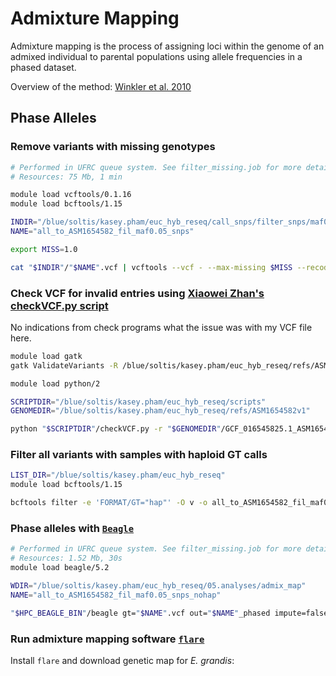 # Admixture Mapping
Admixture mapping is the process of assigning loci within the genome of an admixed individual to parental populations using allele frequencies in a phased dataset.

Overview of the method: [Winkler et al. 2010](https://doi.org/10.1146/annurev-genom-082509-141523)



## Phase Alleles
### Remove variants with missing genotypes
```bash
# Performed in UFRC queue system. See filter_missing.job for more details.
# Resources: 75 Mb, 1 min

module load vcftools/0.1.16
module load bcftools/1.15

INDIR="/blue/soltis/kasey.pham/euc_hyb_reseq/call_snps/filter_snps/maf0.05"
NAME="all_to_ASM1654582_fil_maf0.05_snps"

export MISS=1.0

cat "$INDIR"/"$NAME".vcf | vcftools --vcf - --max-missing $MISS --recode --stdout | bcftools sort -O v - > "$NAME"_nomiss.vcf
```

### Check VCF for invalid entries using [Xiaowei Zhan's checkVCF.py script](https://github.com/zhanxw/checkVCF/blob/master/checkVCF.py)
No indications from check programs what the issue was with my VCF file here.

```bash
module load gatk
gatk ValidateVariants -R /blue/soltis/kasey.pham/euc_hyb_reseq/refs/ASM1654582v1/GCF_016545825.1_ASM1654582v1_genomic.fna -V all_to_ASM1654582_fil_maf0.05_snps_nomiss.vcf > validate_vcf.txt # no issues

module load python/2

SCRIPTDIR="/blue/soltis/kasey.pham/euc_hyb_reseq/scripts"
GENOMEDIR="/blue/soltis/kasey.pham/euc_hyb_reseq/refs/ASM1654582v1"

python "$SCRIPTDIR"/checkVCF.py -r "$GENOMEDIR"/GCF_016545825.1_ASM1654582v1_genomic.fna -o all_to_ASM1654582_fil_maf0.05_snps_nomiss all_to_ASM1654582_fil_maf0.05_snps_nomiss.vcf
```

### Filter all variants with samples with haploid GT calls
```bash
LIST_DIR="/blue/soltis/kasey.pham/euc_hyb_reseq"
module load bcftools/1.15

bcftools filter -e 'FORMAT/GT="hap"' -O v -o all_to_ASM1654582_fil_maf0.05_snps_nohap.vcf all_to_ASM1654582_fil_maf0.05_snps_nomiss.vcf
```

### Phase alleles with [`Beagle`](https://faculty.washington.edu/browning/beagle/beagle.html)

```bash
# Performed in UFRC queue system. See filter_missing.job for more details.
# Resources: 1.52 Mb, 30s
module load beagle/5.2

WDIR="/blue/soltis/kasey.pham/euc_hyb_reseq/05.analyses/admix_map"
NAME="all_to_ASM1654582_fil_maf0.05_snps_nohap"

"$HPC_BEAGLE_BIN"/beagle gt="$NAME".vcf out="$NAME"_phased impute=false burnin=5 iterations=20 phase-states=280 nthreads=11
```

### Run admixture mapping software [`flare`](https://github.com/browning-lab/flare)

Install `flare` and download genetic map for _E. grandis_:

```bash

```